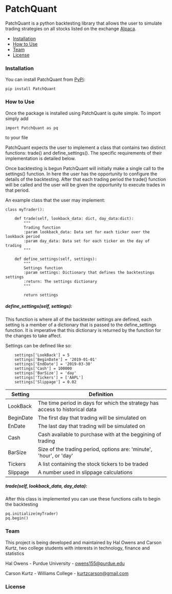 # PatchQuant
PatchQuant is a python backtesting library that allows the user to simulate trading 
strategies on all stocks listed on the exchange [Alpaca](https://alpaca.markets/).  

- [Installation](#installation)
- [How to Use](#how-to-use)
- [Team](#team)
- [License](#license)

### Installation
You can install PatchQuant from [PyPi](https://pypi.org):
    
    pip install PatchQuant


### How to Use
Once the package is installed using PatchQuant is quite simple. To import simply add 
    
    import PatchQuant as pq
to your file

PatchQuant expects the user to implement a class that contains two distinct functions: trade() and define_settings().
The specific requirements of their implementation is detailed below. 

Once backtesting is begun PatchQuant will initially
make a single call to the settings() function. In here the user has the opportunity to 
configure the details of the backtesting.
After that each trading period the trade() 
function will be called and the user will be given the opportunity to execute trades
in that period.

An example class that the user may implement:

    class myTrader():

        def trade(self, lookback_data: dict, day_data:dict):
            """
            Trading function
            :param lookback_data: Data set for each ticker over the lookback period
            :param day_data: Data set for each ticker on the day of trading
            """

        def define_settings(self, settings):
            """
            Settings function
            :param settings: Dictionary that defines the backtestings settings
            :return: The settings dictionary
            """
 
            return settings
            
            
##### define_settings(self, settings):
This function is where all of the backtester settings are defined, each setting is a member of a dictionary that is
passed to the define_settings function. It is imperative that this dictionary is returned by the function for the 
changes to take affect.

Settings can be defined like so:

        settings['LookBack'] = 5
        settings['BeginDate'] = '2019-01-01'
        settings['EndDate'] = '2019-03-30'
        settings['Cash'] = 100000
        settings['BarSize'] = 'day'
        settings['Tickers'] = ['AAPL']
        settings['Slippage'] = 0.02
        
| Setting  | Definition |
|----------| -----------------------------------------------------------------------------|
| LookBack | The time period in days for which the strategy has access to historical data | 
| BeginDate| The first day that trading will be simulated on |
| EnDate | The last day that trading will be simulated on |
| Cash | Cash available to purchase with at the beggining of trading |
| BarSize | Size of the trading period, options are: 'minute', 'hour', or 'day' |
| Tickers | A list containing the stock tickers to be traded |
| Slippage| A number used in slippage calculations |
##### trade(self, lookback_data, day_data):
            


After this class is implemented you can use these functions calls to begin the backtesting

    pq.initialize(myTrader)
    pq.begin()


### Team
This project is being developed and maintained by Hal Owens and Carson Kurtz, two college students with interests 
in technology, finance and statistics

Hal Owens - Purdue University - owens155@purdue.edu 

Carson Kurtz - Williams College - kurtzcarson@gmail.com


### License
